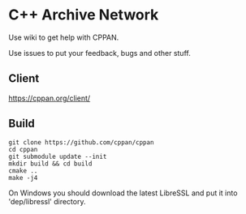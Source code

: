 # C++ Archive Network

Use wiki to get help with CPPAN.

Use issues to put your feedback, bugs and other stuff.

## Client

https://cppan.org/client/

## Build

    git clone https://github.com/cppan/cppan
    cd cppan
    git submodule update --init
    mkdir build && cd build
    cmake ..
    make -j4

On Windows you should download the latest LibreSSL and put it into 'dep/libressl' directory.
